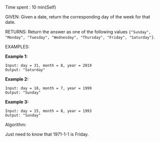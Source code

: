 Time spent :  10 min(Self)

GIVEN: Given a date, return the corresponding day of the week for that date.

RETURNS: Return the answer as one of the following values `{"Sunday", "Monday", "Tuesday", "Wednesday", "Thursday", "Friday", "Saturday"}`.

EXAMPLES:

**Example 1:**

```
Input: day = 31, month = 8, year = 2019
Output: "Saturday"
```

**Example 2:**

```
Input: day = 18, month = 7, year = 1999
Output: "Sunday"
```

**Example 3:**

```
Input: day = 15, month = 8, year = 1993
Output: "Sunday"
```

Algorithm:

Just need to know that 1971-1-1 is Friday.